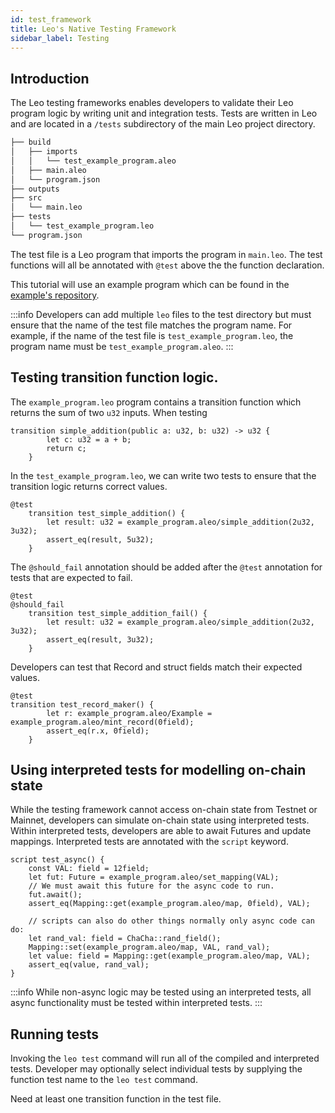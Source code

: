 ```yaml
---
id: test_framework
title: Leo's Native Testing Framework
sidebar_label: Testing
---
```


## Introduction
The Leo testing frameworks enables developers to validate their Leo program logic by writing unit and integration tests. Tests are written in Leo and are located in a `/tests` subdirectory of the main Leo project directory.

```bash
├── build
│   ├── imports
│   │   └── test_example_program.aleo
│   ├── main.aleo
│   └── program.json
├── outputs
├── src
│   └── main.leo
├── tests
│   └── test_example_program.leo
└── program.json
```
The test file is a Leo program that imports the program in `main.leo`.  The test functions will all be annotated with `@test` above the the function declaration. 

This tutorial will use an example program which can be found in the [example's repository](https://github.com/ProvableHQ/leo-examples/tree/main/tests).  

:::info
Developers can add multiple `leo` files to the test directory but must ensure that the name of the test file matches the program name.  For example, if the name of the test file is `test_example_program.leo`, the program name must be `test_example_program.aleo`.
:::


## Testing transition function logic.

The `example_program.leo` program contains a transition function which returns the sum of two `u32` inputs.  When testing 

```Leo
transition simple_addition(public a: u32, b: u32) -> u32 {
        let c: u32 = a + b;
        return c;
    }
```

In the `test_example_program.leo`, we can write two tests to ensure that the transition logic returns correct values.
```Leo
@test
    transition test_simple_addition() {
        let result: u32 = example_program.aleo/simple_addition(2u32, 3u32);
        assert_eq(result, 5u32);
    }
```

The `@should_fail` annotation should be added after the `@test` annotation for tests that are expected to fail.
```Leo
@test
@should_fail
    transition test_simple_addition_fail() {
        let result: u32 = example_program.aleo/simple_addition(2u32, 3u32);
        assert_eq(result, 3u32);
    }
```

Developers can test that Record and struct fields match their expected values.

```Leo
@test
transition test_record_maker() {
        let r: example_program.aleo/Example = example_program.aleo/mint_record(0field);
        assert_eq(r.x, 0field);
    }
```



## Using interpreted tests for modelling on-chain state
While the testing framework cannot access on-chain state from Testnet or Mainnet, developers can simulate on-chain state using interpreted tests.  Within interpreted tests, developers are able to await Futures and update mappings.  Interpreted tests are annotated with the `script` keyword.

```Leo
script test_async() {
    const VAL: field = 12field;
    let fut: Future = example_program.aleo/set_mapping(VAL);
    // We must await this future for the async code to run.
    fut.await();
    assert_eq(Mapping::get(example_program.aleo/map, 0field), VAL);

    // scripts can also do other things normally only async code can do:
    let rand_val: field = ChaCha::rand_field();
    Mapping::set(example_program.aleo/map, VAL, rand_val);
    let value: field = Mapping::get(example_program.aleo/map, VAL);
    assert_eq(value, rand_val);
}
```

:::info
While non-async logic may be tested using an interpreted tests, all async functionality must be tested within interpreted tests.
:::

## Running tests
Invoking the `leo test` command will run all of the compiled and interpreted tests. Developer may optionally select individual tests by supplying the function test name to the `leo test` command.




Need at least one transition function in the test file.


